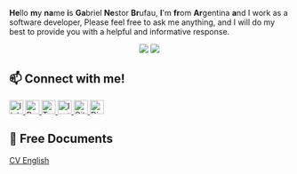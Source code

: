 <p> <b>He</b>llo <b>m</b>y <b>na</b>me <b>i</b>s <b>Ga</b>briel <b>Ne</b>stor <b>Br</b>ufau, <b>I</b>'m <b>fr</b>om <b>Ar</b>gentina <b>a</b>nd I work as a software developer,  Please feel free to ask me anything, and I will do my best to provide you with a helpful and informative response.
 </p>
<p align="center"> 
 <img src="https://img.shields.io/github/followers/qukiiignb?color=FD5D5D&label=Followers"/>  
 <img src="https://img.shields.io/github/stars/qukiiignb?style=flat&color=FD5D5D" />  
 </p>
   

## 📫 Connect with me!
<p > 
 <a href="https://www.linkedin.com/in/brufau-gabriel-nestor-full-stack-developer-a504871b9/">
 <img alt="linkedin" height="25" src="https://img.shields.io/badge/LinkedIn-%230077B5.svg?logo=linkedin&logoColor=white")/>
 </a>
 
  <a href="http://192.168.43.186/">
    <img  alt="Porfolio" height="25" src="https://img.shields.io/badge/Porfolio-250001?style=for-the-badge&logo=react&logoColor=white" />
  </a> 

 <a href="https://twitter.com/GabrieHaru369">
    <img  alt="Twitter" height="25" src="https://img.shields.io/badge/Twitter-2190f4?style=for-the-badge&logo=twitter&logoColor=white" />
  </a>
 
  <a href="https://www.instagram.com/qukilgbt/">
    <img  alt="Instagram" height="25" src="https://img.shields.io/badge/Instagram-E4405F?style=for-the-badge&logo=instagram&logoColor=white" />
  </a> 
 
   <a href="https://gitlab.com/qki.foss">
    <img  alt="Gitlab" height="25" src="https://img.shields.io/badge/gitlab-F27561?style=for-the-badge&logo=gitlab&logoColor=white" />
  </a> 
  <a href="https://discord.gg/PutgvhNShG">
    <img  alt="Discord" height="25" src="https://img.shields.io/badge/Discord-5484DF?style=for-the-badge&logo=Discord&logoColor=white" />
  </a> 
</p>
<div><h2>📑 Free Documents</h2></div>
 <div><a href="http://192.168.43.186/public/pdf/cvEnglish2023.pdf">CV English</a></div>
 
